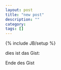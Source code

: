 ```yaml
---
layout: post
title: "new post"
description: ""
category: 
tags: []
---
```

{% include JB/setup %}

dies ist das Gist:
<script src="https://gist.github.com/ice09/5477959.js"> </script>
Ende des Gist
